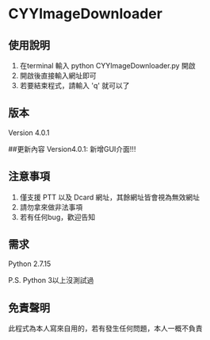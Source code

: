 # CYYImageDownloader


## 使用說明
1. 在terminal 輸入 python CYYImageDownloader.py 開啟
2. 開啟後直接輸入網址即可
3. 若要結束程式，請輸入 'q' 就可以了

## 版本
Version 4.0.1

##更新內容
Version4.0.1: 新增GUI介面!!!

## 注意事項
1. 僅支援 PTT 以及 Dcard 網址，其餘網址皆會視為無效網址
2. 請勿拿來做非法事項
3. 若有任何bug，歡迎告知

## 需求
Python 2.7.15

P.S. Python 3以上沒測試過

## 免責聲明
此程式為本人寫來自用的，若有發生任何問題，本人一概不負責

